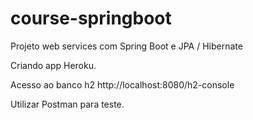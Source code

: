 # course-springboot
Projeto web services com Spring Boot e JPA / Hibernate

Criando app Heroku.

Acesso ao banco h2
http://localhost:8080/h2-console

Utilizar Postman para teste.


